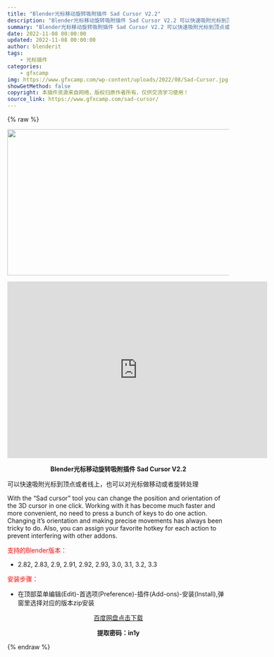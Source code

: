 ```yaml
---
title: "Blender光标移动旋转吸附插件 Sad Cursor V2.2"
description: "Blender光标移动旋转吸附插件 Sad Cursor V2.2 可以快速吸附光标到顶点或者线上，也可以对光标做移动或者旋转处理 With the “Sad cursor” ..."
summary: "Blender光标移动旋转吸附插件 Sad Cursor V2.2 可以快速吸附光标到顶点或者线上，也可以对光标做移动或者旋转处理 With the “Sad cursor” ..."
date: 2022-11-08 00:00:00
updated: 2022-11-08 00:00:00
author: blenderit
tags: 
    - 光标插件
categories:
    - gfxcamp
img: https://www.gfxcamp.com/wp-content/uploads/2022/08/Sad-Cursor.jpg
showGetMethod: false
copyright: 本插件资源来自网络，版权归原作者所有，仅供交流学习使用！
source_link: https://www.gfxcamp.com/sad-cursor/
---
```


{% raw %}
<div><p><img decoding="async" class="aligncenter size-full wp-image-106512" src="https://www.gfxcamp.com/wp-content/uploads/2022/08/Sad-Cursor.jpg" data-src="https://www.gfxcamp.com/wp-content/uploads/2022/08/Sad-Cursor.jpg" alt="" width="590" height="331" data-srcset="https://www.gfxcamp.com/wp-content/uploads/2022/08/Sad-Cursor.jpg 590w, https://www.gfxcamp.com/wp-content/uploads/2022/08/Sad-Cursor-150x84.jpg 150w" data-sizes="(max-width: 590px) 100vw, 590px"></p><p style="text-align: center;"><iframe loading="lazy" src="https://player.youku.com/embed/XNTg5ODU0MTc2OA==" width="590" height="400" frameborder="0" allowfullscreen="allowfullscreen" data-mce-fragment="1"></iframe></p><p style="text-align: center;"><strong>Blender光标移动旋转吸附插件 Sad Cursor V2.2</strong></p><p>可以快速吸附光标到顶点或者线上，也可以对光标做移动或者旋转处理</p><p>With the “Sad cursor” tool you can change the position and orientation of the 3D cursor in one click. Working with it has become much faster and more convenient, no need to press a bunch of keys to do one action. Changing it’s orientation and making precise movements has always been tricky to do. Also, you can assign your favorite hotkey for each action to prevent interfering with other addons.</p><p style="text-align: left;"><span style="color: #ff0000;">支持的Blender版本：</span></p><ul>
<li style="text-align: left;">2.82, 2.83, 2.9, 2.91, 2.92, 2.93, 3.0, 3.1, 3.2, 3.3</li>
</ul><p style="text-align: left;"><span style="color: #ff0000;">安装步骤：</span></p><ul>
<li>在顶部菜单编辑(Edit)-首选项(Preference)-插件(Add-ons)-安装(Install),弹窗里选择对应的版本zip安装</li>
</ul><p style="text-align: center;"><a class="maxbutton-3 maxbutton maxbutton-baidu" target="_blank" rel="noopener" href="https://pan.baidu.com/s/16E3QCDPspBeXcHw2qVOspg?pwd=in1y"><span class="mb-text">百度网盘点击下载</span></a></p><p style="text-align: center;"><strong>提取密码：in1y</strong></p></div>
<div style="display: none">gfxcamp</div>
{% endraw %}